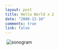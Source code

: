 ```yaml
--- 
layout: post
title: Hello World x 2
date: "2008-12-10"
comments: true
link: false
---
```

<p>&#160;<img src="/images/image0_6.jpg" alt="sonogram"  border="0"  /></p>
